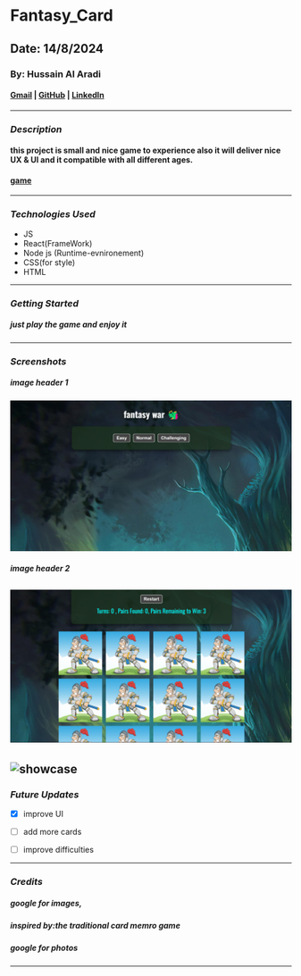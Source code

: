 # Fantasy_Card

## Date: 14/8/2024

### By: Hussain Al Aradi

#### [Gmail](hussainaradi.ha@gmail.com) | [GitHub](https://github.com/HussainALAradi5) | [LinkedIn](https://www.linkedin.com/in/hussainalaradi/)

---

### **_Description_**

#### this project is small and nice game to experience also it will deliver nice UX & UI and it compatible with all different ages.
#### [game](https://fantasy_cards.surge.sh/)
---

### **_Technologies Used_**

- JS
- React(FrameWork)
- Node js (Runtime-evnironement)
- CSS(for style)
- HTML

---

### **_Getting Started_**

##### just play the game and enjoy it

---

### **_Screenshots_**

##### image header 1

![intro](./public/showcase/intro.png)

##### image header 2
## ![showcase](./public/showcase/easy.png)
## ![showcase](./public/showcase/normal.png.png)


### **_Future Updates_**

- [x] improve UI
- [ ] add more cards
- [ ] improve difficulties 


---

### **_Credits_**

##### google for images,

##### inspired by:the traditional  card memro game

##### google for photos

---
